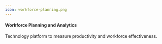 ```yaml
---
icon: workforce-planning.png
---
```


#### Workforce Planning and Analytics

Technology platform to measure productivity and workforce effectiveness.
